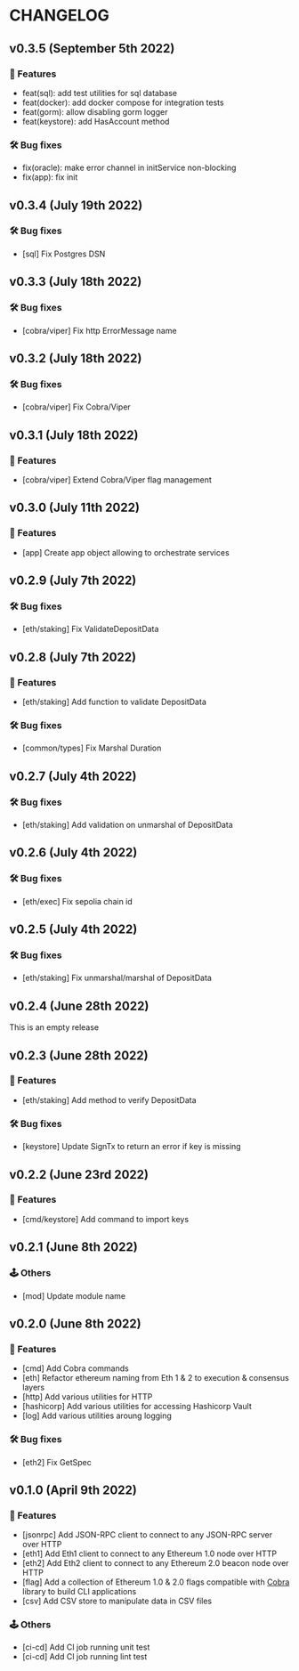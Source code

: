 # CHANGELOG

## v0.3.5 (September 5th 2022)

### :dizzy: Features

- feat(sql): add test utilities for sql database
- feat(docker):  add docker compose for integration tests
- feat(gorm): allow disabling gorm logger
- feat(keystore): add HasAccount method

### 🛠️ Bug fixes

- fix(oracle): make error channel in initService non-blocking
- fix(app): fix init

## v0.3.4 (July 19th 2022)

### 🛠️ Bug fixes

- [sql] Fix Postgres DSN

## v0.3.3 (July 18th 2022)

### 🛠️ Bug fixes

- [cobra/viper] Fix http ErrorMessage name

## v0.3.2 (July 18th 2022)

### 🛠️ Bug fixes

- [cobra/viper] Fix Cobra/Viper

## v0.3.1 (July 18th 2022)

### :dizzy: Features

- [cobra/viper] Extend Cobra/Viper flag management

## v0.3.0 (July 11th 2022)

### :dizzy: Features

- [app] Create app object allowing to orchestrate services

## v0.2.9 (July 7th 2022)

### 🛠️ Bug fixes

- [eth/staking] Fix ValidateDepositData

## v0.2.8 (July 7th 2022)

### :dizzy: Features

- [eth/staking] Add function to validate DepositData

### 🛠️ Bug fixes

- [common/types] Fix Marshal Duration

## v0.2.7 (July 4th 2022)

### 🛠️ Bug fixes

- [eth/staking] Add validation on unmarshal of DepositData

## v0.2.6 (July 4th 2022)

### 🛠️ Bug fixes

- [eth/exec] Fix sepolia chain id

## v0.2.5 (July 4th 2022)

### 🛠️ Bug fixes

- [eth/staking] Fix unmarshal/marshal of DepositData

## v0.2.4 (June 28th 2022)

This is an empty release

## v0.2.3 (June 28th 2022)

### :dizzy: Features

- [eth/staking] Add method to verify DepositData

### 🛠️ Bug fixes

- [keystore] Update SignTx to return an error if key is missing

## v0.2.2 (June 23rd 2022)

### :dizzy: Features

- [cmd/keystore] Add command to import keys

## v0.2.1 (June 8th 2022)

### 🕹️ Others

- [mod] Update module name

## v0.2.0 (June 8th 2022)

### :dizzy: Features

- [cmd] Add Cobra commands
- [eth] Refactor ethereum naming from Eth 1 & 2 to execution & consensus layers
- [http] Add various utilities for HTTP
- [hashicorp] Add various utilities for accessing Hashicorp Vault
- [log] Add various utilities aroung logging

### 🛠️ Bug fixes

- [eth2] Fix GetSpec

## v0.1.0 (April 9th 2022)

### :dizzy: Features

- [jsonrpc] Add JSON-RPC client to connect to any JSON-RPC server over HTTP
- [eth1] Add Eth1 client to connect to any Ethereum 1.0 node over HTTP
- [eth2] Add Eth2 client to connect to any Ethereum 2.0 beacon node over HTTP
- [flag] Add a collection of Ethereum 1.0 & 2.0 flags compatible with [Cobra](https://github.com/spf13/cobra) library to build CLI applications
- [csv] Add CSV store to manipulate data in CSV files

### 🕹️ Others

- [ci-cd] Add CI job running unit test
- [ci-cd] Add CI job running lint test
